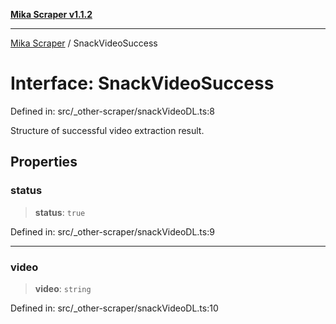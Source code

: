 [**Mika Scraper v1.1.2**](../README.md)

***

[Mika Scraper](../README.md) / SnackVideoSuccess

# Interface: SnackVideoSuccess

Defined in: src/\_other-scraper/snackVideoDL.ts:8

Structure of successful video extraction result.

## Properties

### status

> **status**: `true`

Defined in: src/\_other-scraper/snackVideoDL.ts:9

***

### video

> **video**: `string`

Defined in: src/\_other-scraper/snackVideoDL.ts:10
